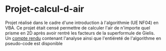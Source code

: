 # Projet-calcul-d-air
Projet réalisé dans le cadre d'une introduction à l'algorithmie (UE NF04) en VBA.
Ce projet était censé permettre de calculer l'air de n'importe quel prisme en 2D après avoir rentré les facteurs de la superformule de Gielis. 
Un [compte rendu](https://github.com/vallhallalm/Projet-calcul-d-air/blob/main/projet%20NF04%20compte%20rendu.pdf) contenant l'analyse ainsi que l'entiéreté de l'algorithme en pseudo-code est disponible 
